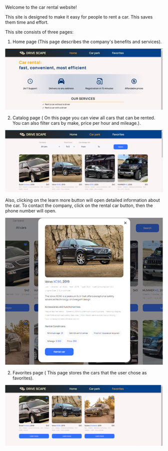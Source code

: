 Welcome to the car rental website!

This site is designed to make it easy for people to rent a car. This saves them
time and effort.

This site consists of three pages:

1. Home page (This page describes the company's benefits and services).

![HomePage](./src/assets/Home.png)

2. Catalog page ( On this page you can view all cars that can be rented. You can
   also filter cars by make, price per hour and mileage.).

![CatalogPage](./src/assets/Catalog.png)

Also, clicking on the learn more button will open detailed information about the
car. To contact the company, click on the rental car button, then the phone
number will open.

![Modal](./src/assets/Modal.png)

2. Favorites page ( This page stores the cars that the user chose as
   favorites).

![FavoritesPage](./src/assets/Favorites.png)
